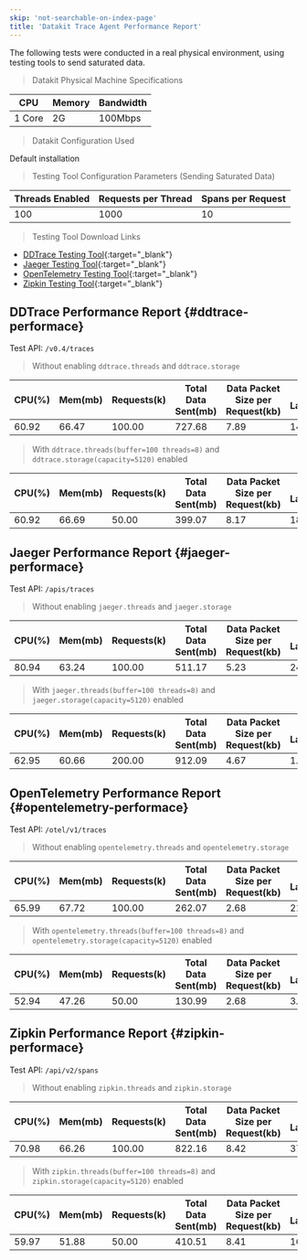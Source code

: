 ```yaml
---
skip: 'not-searchable-on-index-page'
title: 'Datakit Trace Agent Performance Report'
---
```


The following tests were conducted in a real physical environment, using testing tools to send saturated data.

> Datakit Physical Machine Specifications

| CPU  | Memory | Bandwidth    |
| ---- | ------ | ------------ |
| 1 Core | 2G   | 100Mbps |

> Datakit Configuration Used

Default installation

> Testing Tool Configuration Parameters (Sending Saturated Data)

| Threads Enabled | Requests per Thread | Spans per Request |
| --------------- | ------------------- | ----------------- |
| 100             | 1000                | 10                |

> Testing Tool Download Links

- [DDTrace Testing Tool](https://github.com/CodapeWild/dktrace-dd-agent/releases){:target="_blank"}
- [Jaeger Testing Tool](https://github.com/CodapeWild/dktrace-jaeger-agent/releases){:target="_blank"}
- [OpenTelemetry Testing Tool](https://github.com/CodapeWild/dktrace-otel-agent/releases){:target="_blank"}
- [Zipkin Testing Tool](https://github.com/CodapeWild/dktrace-zipkin-agent/releases){:target="_blank"}

## DDTrace Performance Report {#ddtrace-performace}

Test API: `/v0.4/traces`

> Without enabling `ddtrace.threads` and `ddtrace.storage`

| CPU(%) | Mem(mb) | Requests(k) | Total Data Sent(mb) | Data Packet Size per Request(kb) | API Latency(ms) |
| ------ | ------- | ----------- | ------------------- | -------------------------------- | -------------- |
| 60.92  | 66.47   | 100.00      | 727.68              | 7.89                             | 14.96          |

> With `ddtrace.threads(buffer=100 threads=8)` and `ddtrace.storage(capacity=5120)` enabled

| CPU(%) | Mem(mb) | Requests(k) | Total Data Sent(mb) | Data Packet Size per Request(kb) | API Latency(ms) |
| ------ | ------- | ----------- | ------------------- | -------------------------------- | -------------- |
| 60.92  | 66.69   | 50.00       | 399.07              | 8.17                             | 18.98          |

## Jaeger Performance Report {#jaeger-performace}

Test API: `/apis/traces`

> Without enabling `jaeger.threads` and `jaeger.storage`

| CPU(%) | Mem(mb) | Requests(k) | Total Data Sent(mb) | Data Packet Size per Request(kb) | API Latency(ms) |
| ------ | ------- | ----------- | ------------------- | -------------------------------- | -------------- |
| 80.94  | 63.24   | 100.00      | 511.17              | 5.23                             | 24.90          |

> With `jaeger.threads(buffer=100 threads=8)` and `jaeger.storage(capacity=5120)` enabled

| CPU(%) | Mem(mb) | Requests(k) | Total Data Sent(mb) | Data Packet Size per Request(kb) | API Latency(ms) |
| ------ | ------- | ----------- | ------------------- | -------------------------------- | -------------- |
| 62.95  | 60.66   | 200.00      | 912.09              | 4.67                             | 1.37           |

## OpenTelemetry Performance Report {#opentelemetry-performace}

Test API: `/otel/v1/traces`

> Without enabling `opentelemetry.threads` and `opentelemetry.storage`

| CPU(%) | Mem(mb) | Requests(k) | Total Data Sent(mb) | Data Packet Size per Request(kb) | API Latency(ms) |
| ------ | ------- | ----------- | ------------------- | -------------------------------- | -------------- |
| 65.99  | 67.72   | 100.00      | 262.07              | 2.68                             | 21.98          |

> With `opentelemetry.threads(buffer=100 threads=8)` and `opentelemetry.storage(capacity=5120)` enabled

| CPU(%) | Mem(mb) | Requests(k) | Total Data Sent(mb) | Data Packet Size per Request(kb) | API Latency(ms) |
| ------ | ------- | ----------- | ------------------- | -------------------------------- | -------------- |
| 52.94  | 47.26   | 50.00       | 130.99              | 2.68                             | 3.07           |

## Zipkin Performance Report {#zipkin-performace}

Test API: `/api/v2/spans`

> Without enabling `zipkin.threads` and `zipkin.storage`

| CPU(%) | Mem(mb) | Requests(k) | Total Data Sent(mb) | Data Packet Size per Request(kb) | API Latency(ms) |
| ------ | ------- | ----------- | ------------------- | -------------------------------- | -------------- |
| 70.98  | 66.26   | 100.00      | 822.16              | 8.42                             | 37.01          |

> With `zipkin.threads(buffer=100 threads=8)` and `zipkin.storage(capacity=5120)` enabled

| CPU(%) | Mem(mb) | Requests(k) | Total Data Sent(mb) | Data Packet Size per Request(kb) | API Latency(ms) |
| ------ | ------- | ----------- | ------------------- | -------------------------------- | -------------- |
| 59.97  | 51.88   | 50.00       | 410.51              | 8.41                             | 16.59          |
